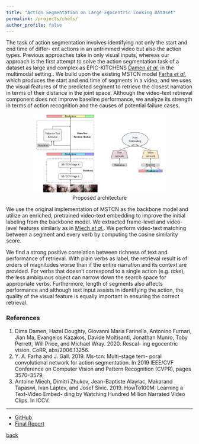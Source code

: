 ```yaml
---
title: "Action Segmentation on Large Egocentric Cooking Dataset"
permalink: /projects/chefs/
author_profile: false
---
```


The task of action segmentation involves identifying not only the start and end time of differ- ent actions in an untrimmed video but also the action types. Previous approaches take in only visual inputs, whereas our approach is the first attempt to solve the action segmentation task of a dataset as large and complex as EPIC-KITCHENS [Damen *et al.*](https://arxiv.org/abs/2006.13256) in the multimodal setting.. We build upon the existing MSTCN model [Farha *et al.*](https://ieeexplore.ieee.org/document/8953830/) which produces the start and end time of segments in a video, and we uses the visual features of the predicted segment to retrieve the closest narration in terms of their distance in the joint space. Although the video-text retrieval component does not improve baseline performance, we analyze its strength in terms of action recognition and the causes of potential failure cases.

<center>
  <figure class="image">
  	<img src="/images/chefs.png" alt="chefs.png" style="zoom:35%">
  	<figcaption>Proposed architecture</figcaption>
  </figure>
</center>

We use the original implementation of MSTCN as the backbone model and utilize an enriched, pretrained video-text embedding to improve the initial labeling from the backbone model. We extracted frame-level and video-level features similarly as in [Miech *et al.*](https://arxiv.org/abs/1906.03327). We perform video-text matching between a segment and every verb by computing the cosine similarity score.

We find a strong positive correlation between richness of text and performance of retrieval. With plain verbs as label, the retrieval result is of orders of magnitudes worse than if the entire narration and its context are provided. For verbs that doesn’t correspond to a single action (e.g. *take*), the less ambiguous object can narrow down the
search space for appropriate verbs. Furthermore, length of segments also affects performance and although text input assists in identifying the action, the quality of the visual feature is equally important in ensuring the correct retrieval.


### References

1. Dima Damen, Hazel Doughty, Giovanni Maria Farinella, Antonino Furnari, Jian Ma, Evangelos Kazakos, Davide Moltisanti, Jonathan Munro, Toby Perrett, Will Price, and Michael Wray. 2020. Rescal- ing egocentric vision. CoRR, abs/2006.13256.
2. Y. A. Farha and J. Gall. 2019. Ms-tcn: Multi-stage tem- poral convolutional network for action segmentation. In 2019 IEEE/CVF Conference on Computer Vision and Pattern Recognition (CVPR), pages 3570–3579.
3. Antoine Miech, Dimitri Zhukov, Jean-Baptiste Alayrac, Makarand Tapaswi, Ivan Laptev, and Josef Sivic. 2019. HowTo100M: Learning a Text-Video Embed- ding by Watching Hundred Million Narrated Video Clips. In ICCV.

---

- [GitHub](https://github.com/kapikantzari/11777-chefs)
- [Final Report](/files/11777_report.pdf)

[back](/misc/)
